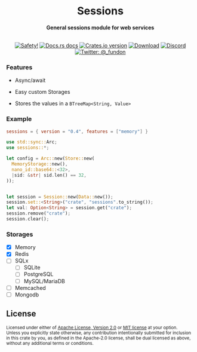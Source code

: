 <h1 align="center">Sessions</h1>

<div align="center">
  <p><strong>General sessions module for web services</strong></p>
</div>

<br />

<div align="center">
  <!-- Safety -->
  <a href="/">
    <img src="https://img.shields.io/badge/-safety!-success?style=flat-square"
      alt="Safety!" /></a>
  <!-- Docs.rs docs -->
  <a href="https://docs.rs/sessions">
    <img src="https://img.shields.io/badge/docs-latest-blue.svg?style=flat-square"
      alt="Docs.rs docs" /></a>
  <!-- Crates version -->
  <a href="https://crates.io/crates/sessions">
    <img src="https://img.shields.io/crates/v/sessions.svg?style=flat-square"
    alt="Crates.io version" /></a>
  <!-- Downloads -->
  <a href="https://crates.io/crates/sessions">
    <img src="https://img.shields.io/crates/d/sessions.svg?style=flat-square"
      alt="Download" /></a>
  <!-- Discord -->
  <a href="https://discord.gg/cjX2KX">
     <img src="https://img.shields.io/discord/699908392105541722?logo=discord&style=flat-square"
     alt="Discord"></a>
  <!-- Twitter -->
  <a href="https://twitter.com/_fundon">
    <img src="https://img.shields.io/badge/twitter-@__fundon-blue.svg?style=flat-square"
      alt="Twitter: @_fundon" /></a>
</div>

### Features

- Async/await

- Easy custom Storages

- Stores the values in a `BTreeMap<String, Value>`

### Example

```toml
sessions = { version = "0.4", features = ["memory"] }
```

```rust
use std::sync::Arc;
use sessions::*;

let config = Arc::new(Store::new(
  MemoryStorage::new(),
  nano_id::base64::<32>,
  |sid: &str| sid.len() == 32,
));


let session = Session::new(Data::new());
session.set::<String>("crate", "sessions".to_string());
let val: Option<String> = session.get("crate");
session.remove("crate");
session.clear();
```

### Storages

- [x] Memory
- [x] Redis
- [ ] SQLx
  - [ ] SQLite
  - [ ] PostgreSQL
  - [ ] MySQL/MariaDB
- [ ] Memcached
- [ ] Mongodb

## License

<sup>
Licensed under either of <a href="LICENSE-APACHE">Apache License, Version
2.0</a> or <a href="LICENSE-MIT">MIT license</a> at your option.
</sup>

<br>

<sub>
Unless you explicitly state otherwise, any contribution intentionally submitted
for inclusion in this crate by you, as defined in the Apache-2.0 license, shall
be dual licensed as above, without any additional terms or conditions.
</sub>

